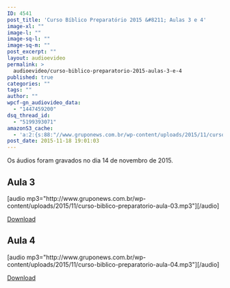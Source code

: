 ```yaml
---
ID: 4541
post_title: 'Curso Bíblico Preparatório 2015 &#8211; Aulas 3 e 4'
image-xl: ""
image-l: ""
image-sq-l: ""
image-sq-m: ""
post_excerpt: ""
layout: audioevideo
permalink: >
  audioevideo/curso-biblico-preparatorio-2015-aulas-3-e-4
published: true
categories: ""
tags: ""
author: ""
wpcf-gn_audiovideo_data:
  - "1447459200"
dsq_thread_id:
  - "5199393071"
amazonS3_cache:
  - 'a:2:{s:88:"//www.gruponews.com.br/wp-content/uploads/2015/11/curso-biblico-preparatorio-aula-04.mp3";i:4536;s:88:"//www.gruponews.com.br/wp-content/uploads/2015/11/curso-biblico-preparatorio-aula-03.mp3";i:4537;}'
post_date: 2015-11-18 19:01:03
---
```

Os áudios foram gravados no dia 14 de novembro de 2015.

<h2>Aula 3</h2>
[audio mp3="http://www.gruponews.com.br/wp-content/uploads/2015/11/curso-biblico-preparatorio-aula-03.mp3"][/audio]

<a href="http://www.gruponews.com.br/wp-content/uploads/2015/11/curso-biblico-preparatorio-aula-03.mp3">Download</a>

<h2>Aula 4</h2>
[audio mp3="http://www.gruponews.com.br/wp-content/uploads/2015/11/curso-biblico-preparatorio-aula-04.mp3"][/audio]

<a href="http://www.gruponews.com.br/wp-content/uploads/2015/11/curso-biblico-preparatorio-aula-04.mp3">Download</a>